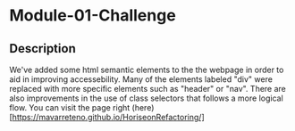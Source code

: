 # Module-01-Challenge

## Description

We've added some html semantic elements to the the webpage in order to aid in improving accessebility. Many of the elements labeled "div" were replaced with more specific elements such as "header" or "nav".
There are also improvements in the use of class selectors that follows a more logical flow. You can visit the page right (here)[https://mavarreteno.github.io/HoriseonRefactoring/]
